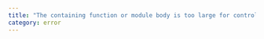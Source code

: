 ```yaml
---
title: "The containing function or module body is too large for control flow analysis."
category: error
---
```

